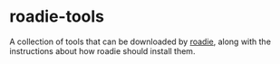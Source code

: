 roadie-tools
============

A collection of tools that can be downloaded by [roadie], along with the instructions about how roadie should install them.

[roadie]: ../../roadie
